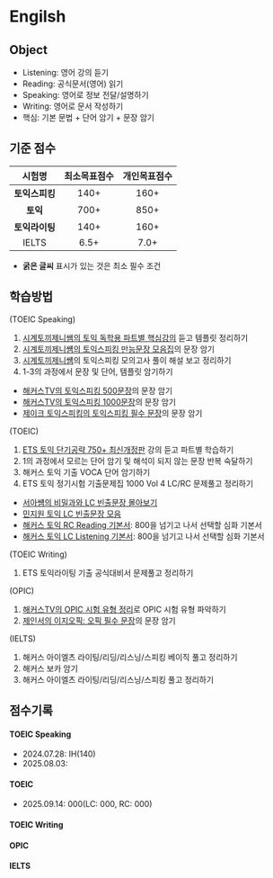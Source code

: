 # Engilsh

## Object
- Listening: 영어 강의 듣기
- Reading: 공식문서(영어) 읽기
- Speaking: 영어로 정보 전달/설명하기
- Writing: 영어로 문서 작성하기
- 핵심: 기본 문법 + 단어 암기 + 문장 암기

## 기준 점수
| 시험명 | 최소목표점수 | 개인목표점수 |
| :---: | :---: | :---: |
| **토익스피킹** | 140+ | 160+ |
| **토익** | 700+ | 850+ |
| **토익라이팅** | 140+ | 160+ |
| IELTS | 6.5+ | 7.0+ |
- **굵은 글씨** 표시가 있는 것은 최소 필수 조건


## 학습방법
(TOEIC Speaking)
1) [시계토끼제니쌤의 토익 독학용 파트별 핵심강의](https://www.youtube.com/watch?v=CHCq0vh6Frg) 듣고 템플릿 정리하기
2) [시계토끼제니썜의 토익스피킹 만능문장 모음집](https://www.youtube.com/watch?v=ZzyolBABSIw)의 문장 암기
3) [시계토끼제니썜](https://www.youtube.com/@rabbit_jennycha/videos)의 토익스피킹 모의고사 풀이 해설 보고 정리하기
4) 1-3의 과정에서 문장 및 단어, 템플릿 암기하기

- [해커스TV의 토익스피킹 500문장](https://www.youtube.com/watch?v=FKPdC5oFQgY)의 문장 암기
- [해커스TV의 토익스피킹 1000문장](https://www.youtube.com/watch?v=C5zdRPnhJFM)의 문장 암기
- [제이크 토익스피킹의 토익스피킹 필수 문장](https://www.youtube.com/playlist?list=PLi5ZeXp0sQKiSwulTYx8SRGSM8M4-o74h)의 문장 암기

(TOEIC)
1) [ETS 토익 단기공략 750+ 최신개정판](https://www.youtube.com/playlist?list=PL2mUKRt8sXvja0B8w365qn2tgi0AahED9) 강의 듣고 파트별 학습하기
2) 1의 과정에서 모르는 단어 암기 및 해석이 되지 않는 문장 반복 숙달하기
3) 해커스 토익 기출 VOCA 단어 암기하기
4) ETS 토익 정기시험 기출문제집 1000 Vol 4 LC/RC 문제풀고 정리하기

- [서아썜의 비밀과와 LC 빈출문장 몰아보기](https://www.youtube.com/watch?v=utxj6hRIpeU)
- [민지원 토익 LC 빈출문장 모음](https://www.youtube.com/watch?v=WU2icLNdgWU)
- [해커스 토익 RC Reading 기본서](https://product.kyobobook.co.kr/detail/S000200406668): 800을 넘기고 나서 선택할 심화 기본서
- [해커스 토익 LC Listening 기본서](https://product.kyobobook.co.kr/detail/S000200406673): 800을 넘기고 나서 선택할 심화 기본서

(TOEIC Writing)
1) ETS 토익라이팅 기출 공식대비서 문제풀고 정리하기

(OPIC)
1) [해커스TV의 OPIC 시험 유형 정리](https://www.youtube.com/watch?v=Jj8hzv-j5LE)로 OPIC 시험 유형 파악하기
2) [제인서의 이지오픽: 오픽 필수 문장](https://www.youtube.com/playlist?list=PL_xkJr-3mXFg0MvwjvnV1biI8KEIbpdOW)의 문장 암기

(IELTS)
1) 해커스 아이엘츠 라이팅/리딩/리스닝/스피킹 베이직 풀고 정리하기
2) 해커스 보카 암기
3) 해커스 아이엘츠 라이팅/리딩/리스닝/스피킹 풀고 정리하기

## 점수기록
#### TOEIC Speaking
- 2024.07.28: IH(140)
- 2025.08.03: 

#### TOEIC 
- 2025.09.14: 000(LC: 000, RC: 000)

#### TOEIC Writing

#### OPIC

#### IELTS
